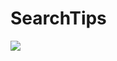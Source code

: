 # SearchTips

![](https://github.com/xujinping/SearchTips/blob/master/app/src/main/raw/screenShot.png)


